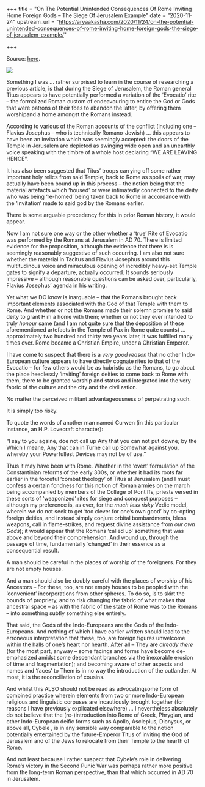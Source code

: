 +++
title = "On The Potential Unintended Consequences Of Rome Inviting Home Foreign Gods – The Siege Of Jerusalem Example"
date = "2020-11-24"
upstream_url = "https://aryaakasha.com/2020/11/24/on-the-potential-unintended-consequences-of-rome-inviting-home-foreign-gods-the-siege-of-jerusalem-example/"

+++

Source: [here](https://aryaakasha.com/2020/11/24/on-the-potential-unintended-consequences-of-rome-inviting-home-foreign-gods-the-siege-of-jerusalem-example/).

![](https://aryaakasha.files.wordpress.com/2020/11/parade-rome-articles-ce-sack-detail-reliefs-81-ce.jpg?w=550)

Something I was … rather surprised to learn in the course of researching a previous article, is that during the Siege of Jerusalem, the Roman general Titus appears to have potentially performed a variation of the ‘Evocatio’ rite – the formalized Roman custom of endeavouring to entice the God or Gods that were patrons of their foes to abandon the latter, by offering them worshipand a home amongst the Romans instead.

According to various of the Roman accounts of the conflict (including one – Flavius Josephus – who is technically Romano-Jewish) … this appears to have been an invitation which was seemingly accepted: the doors of the Temple in Jerusalem are depicted as swinging wide open and an unearthly voice speaking with the timbre of a whole host declaring “WE ARE LEAVING HENCE”.

It has also been suggested that Titus’ troops carrying off some rather important holy relics from said Temple, back to Rome as spoils of war, may actually have been bound up in this process – the notion being that the material artefacts which ‘housed’ or were intimatedly connected to the deity who was being ‘re-homed’ being taken back to Rome in accordance with the ‘invitation’ made to said god by the Romans earlier.

There is some arguable precedency for this in prior Roman history, it would appear.

Now I am not sure one way or the other whether a ‘true’ Rite of Evocatio was performed by the Romans at Jerusalem in AD 70. There is limited evidence for the proposition, although the evidence that there is is seemingly reasonably suggestive of such occurring. I am also not sure whether the material in Tacitus and Flavius Josephus around this multitudinous voice and miraculous opening of incredibly heavy-set Temple gates to signify a departure, actually occurred. It sounds seriously impressive – although reasonable questions can be asked over, particularly, Flavius Josephus’ agenda in his writing.

Yet what we DO know is inarguable – that the Romans brought back important elements associated with the God of that Temple with them to Rome. And whether or not the Romans made their solemn promise to said deity to grant Him a home with them; whether or not they ever intended to truly *honour* same (and I am not quite sure that the deposition of these aforementioned artefacts in the Temple of Pax in Rome quite counts) … approximately two hundred and thirty two years later, it was fulfilled many times over. Rome became a Christian Empire, under a Christian Emperor.

I have come to suspect that there is a *very good reason* that no other Indo-European culture appears to have directly cognate rites to that of the Evocatio – for few others would be as hubristic as the Romans, to go about the place heedlessly ‘inviting’ foreign deities to come back to Rome with them, there to be granted worship and status and integrated into the very fabric of the culture and the city and the civilization.

No matter the perceived militant advantageousness of perpetrating such.

It is simply too risky.

To quote the words of another man named Curwen (in this particular instance, an H.P. Lovecraft character):

“I say to you againe, doe not call up Any that you can not put downe; by the Which I meane, Any that can in Turne call up Somewhat against you, whereby your Powerfullest Devices may not be of use.”

Thus it may have been with Rome. Whether in the ‘overt’ formulation of the Constantinian reforms of the early 300s, or whether it had its roots far earlier in the forceful ‘combat theology’ of Titus at Jerusalem (and I must confess a certain fondness for this notion of Roman armies on the march being accompanied by members of the College of Pontiffs, priests versed in these sorts of ‘weaponized’ rites for siege and conquest purposes – although my preference is, as ever, for the *much less risky* Vedic model, wherein we do not seek to get ‘too clever for one’s own good’ by co-opting foreign deities, and instead simply conjure orbital bombardments, bless weapons, call in flame-strikes, and request divine assistance from *our own Gods*); it would appear that the Romans ‘called up’ something that was above and beyond their comprehension. And wound up, through the passage of time, fundamentally ‘changed’ in their essence as a consequential result.

A man should be careful in the places of worship of the foreigners. For they are not empty houses.

And a man should also be doubly careful with the places of worship of his Ancestors – For these, too, are not empty houses to be peopled with the ‘convenient’ incorporations from other spheres. To do so, is to skirt the bounds of propriety, and to risk changing the fabric of what makes that ancestral space – as with the fabric of the state of Rome was to the Romans – into something subtly something else entirely.

That said, the Gods of the Indo-Europeans are the Gods of the Indo-Europeans. And nothing of which I have earlier written should lead to the erroneous interpretation that these, too, are foreign figures unwelcome within the halls of one’s heart nor hearth. After all – They are *already there* (for the most part, anyway – some facings and forms have become de-emphasized amidst some descendant branches via the inexorable erosion of time and fragmentation); and becoming aware of other aspects and names and ‘faces’ to Them is in no way the introduction of the outlander. At most, it is the reconciliation of cousins.

And whilst this ALSO should not be read as advocatingsome form of combined practice wherein elements from two or more Indo-European religious and linguistic corpuses are incautiously brought together (for reasons I have previously explicated elsewhere) … I nevertheless absolutely do not believe that the (re-)introduction into Rome of Greek, Phrygian, and other Indo-European deific forms such as Apollo, Asclepius, Dionysus, or above all, Cybele , is in any sensible way comparable to the notion potentially entertained by the future-Emperor Titus of inviting the God of Jerusalem and of the Jews to relocate from their Temple to the hearth of Rome.

And not least because I rather suspect that Cybele’s role in delivering Rome’s victory in the Second Punic War was perhaps rather more positive from the long-term Roman perspective, than that which occurred in AD 70 in Jerusalem.